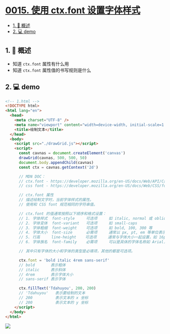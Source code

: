 # [0015. 使用 ctx.font 设置字体样式](https://github.com/Tdahuyou/TNotes.canvas/tree/main/notes/0015.%20%E4%BD%BF%E7%94%A8%20ctx.font%20%E8%AE%BE%E7%BD%AE%E5%AD%97%E4%BD%93%E6%A0%B7%E5%BC%8F)

<!-- region:toc -->

- [1. 📝 概述](#1--概述)
- [2. 💻 demo](#2--demo)

<!-- endregion:toc -->

## 1. 📝 概述

- 知道 `ctx.font` 属性有什么用
- 知道 `ctx.font` 属性值的书写规则是什么

## 2. 💻 demo

```html
<!-- 1.html -->
<!DOCTYPE html>
<html lang="en">
  <head>
    <meta charset="UTF-8" />
    <meta name="viewport" content="width=device-width, initial-scale=1.0" />
    <title>绘制文本</title>
  </head>
  <body>
    <script src="./drawGrid.js"></script>
    <script>
      const cavnas = document.createElement('canvas')
      drawGrid(cavnas, 500, 500, 50)
      document.body.appendChild(cavnas)
      const ctx = cavnas.getContext('2d')

      // MDN DOC：
      // ctx.font - https://developer.mozilla.org/en-US/docs/Web/API/CanvasRenderingContext2D/font
      // css font - https://developer.mozilla.org/en-US/docs/Web/CSS/font

      // ctx.font 属性
      // 描述绘制文字时，当前字体样式的属性。
      // 使用和 CSS font 规范相同的字符串值。

      // ctx.font 的值通常按照以下顺序和格式设置：
      // 1. 字体样式  font-style     可选项     如 italic, normal 或 oblique
      // 2. 字体变体  font-variant   可选项     如 small-caps
      // 3. 字体粗细  font-weight    可选项     如 bold, 100, 300 等
      // 4. 字体大小  font-size      必需项     通常以 px, pt, em 等单位表示
      // 5. 行高     line-height    可选项     通常与字体大小一起设置，如 16px/1.5
      // 6. 字体族名  font-family    必需项     可以是具体的字体名称如 Arial，或通用字体族如 serif, sans-serif

      // 其中只有字体的大小和字体的类型是必填项，其他的都是可选项。

      ctx.font = 'bold italic 4rem sans-serif'
      // bold       表示粗体
      // italic     表示斜体
      // 4rem       表示字体大小
      // sans-serif 表示字体

      ctx.fillText('Tdahuyou', 200, 200)
      // 'Tdahuyou'   表示要绘制的文本
      // 200          表示文本的 x 坐标
      // 200          表示文本的 y 坐标
    </script>
  </body>
</html>
```

![](https://cdn.jsdelivr.net/gh/Tdahuyou/imgs@main/2024-10-03-23-18-51.png)
